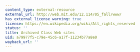```yaml
---
content_type: external-resource
external_url: http://web.mit.edu/12.114/05_fall/www/
has_external_license_warning: true
license: https://en.wikipedia.org/wiki/All_rights_reserved
status: ''
title: Archived Class Web sites
uid: a79977f5-c79e-45c6-a17f-11234b77a8e0
wayback_url: ''
---
```

